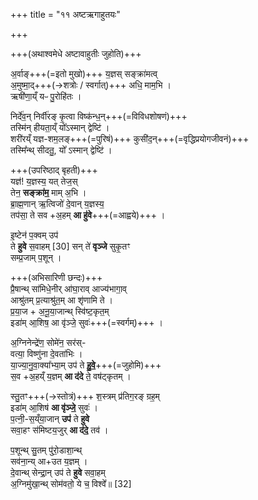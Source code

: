 +++
title = "११ अष्टऋगाहुतयः"

+++

+++(अथाश्वमेधे अष्टावाहुतीः जुहोति)+++  

अ॒र्वाङ्+++(=इतो मुखो)+++ य॒ज्ञस् सङ्क्रा॑मत्व्  
अ॒मुष्मा॒द्+++(→शत्रोः / स्वर्गात्)+++ अधि॒ माम॒भि ।  
ऋषी॑णा॒य्ँ यᳶ पु॒रोहि॑तः ।

निर्दे॑व॒न् निर्वी॑रङ् कृ॒त्वा विष्क॑न्ध॒न्+++(=विविधशोषणं)+++  
तस्मि॑न् हीयता॒य्ँ यो᳚ऽस्मान् द्वेष्टि॑  ।  
शरी॑रय्ँ यज्ञ-शम॒लङ्+++(=पुरिषं)+++ कुसी॑द॒न्+++(=वृद्धिप्रयोगजीवनं)+++  
तस्मि᳚न्थ् सीदतु॒, यो᳚ ऽस्मान् द्वेष्टि॑ ।

+++(उपरिष्ठाद् बृहती)+++  
यज्ञ॑! य॒ज्ञस्य॒ यत् तेज॒स्  
तेन॒ **सङ्क्रा॑म॒** माम् अ॒भि ।  
ब्रा॒ह्म॒णान् ऋ॒त्विजो॑ दे॒वान् य॒ज्ञस्य॒  
तप॑सा॒ ते सव +अ॒हम् **आ हु॑वे**+++(=आह्वये)+++ ।

इ॒ष्टेन॑ प॒क्वम् उप॑  
ते **हुवे** स॒वाहम्  [30]
सन् ते॑ **वृञ्जे** सुकृ॒तꣳ  
सम्प्र॒जाम् प॒शून् ।

+++(अभिसारिणी छन्दः)+++  
प्रै॒षान्थ् सा॑मिधे॒नीर् आ॑घा॒राव् आज्य॑भागा॒व्   
आश्रु॑तम् प्र॒त्याश्रु॑त॒म् आ शृ॑णामि ते ।  
प्र॒या॒ज + अ॒नू॒या॒जान्थ् स्वि॑ष्ट॒कृत॒म्  
इडा॑म् आ॒शिष॒ आ वृ॑ञ्जे॒ सुवः॑+++(=स्वर्गम्)+++ ।


अ॒ग्निनेन्द्रे॑ण॒ सोमे॑न॒ सर॑स्-  
वत्या॒ विष्णु॑ना दे॒वता॑भिः ।  
या॒ज्या॒नु॒वा॒क्या᳚भ्या॒म् उप॑ ते **हु॒वे॒**+++(=जुहोमि)+++  
स॒व +अ॒हय्ँ य॒ज्ञम् **आ द॑दे** ते॒ वष॑ट्कृतम् ।


स्तु॒तꣳ+++(→स्तोत्रं)+++ श॒स्त्रम् प्र॑तिग॒रङ् ग्रह॒म्  
इडा॑म् आ॒शिष॑ **आ वृ॑ञ्जे॒** सुवः॑ ।  
प॒त्नी॒-स॒य्ँया॒जान् **उप॑** ते **हुवे**  
सवा॒हꣳ स॑मिष्टय॒जुर् **आ द॑दे॒** तव॑ ।

प॒शून्थ् सु॒तम् पु॑रो॒डाशा॒न्थ्  
सव॑ना॒न्य् आ+उत य॒ज्ञम् ।  
दे॒वान्थ् सेन्द्रा॒न् उप॑ ते **हुवे** सवा॒हम्  
अ॒ग्निमु॑खा॒न्थ् सोम॑वतो॒ ये च॒ विश्वे᳚॥ [32]
